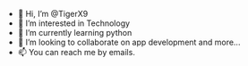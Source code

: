 - 👋 Hi, I’m @TigerX9
- 👀 I’m interested in Technology
- 🌱 I’m currently learning python
- 💞️ I’m looking to collaborate on app development and more...
- 📫 You can reach me by emails.

<!---
TigerX9/TigerX9 is a ✨ special ✨ repository because its `README.md` (this file) appears on your GitHub profile.
You can click the Preview link to take a look at your changes.
--->
